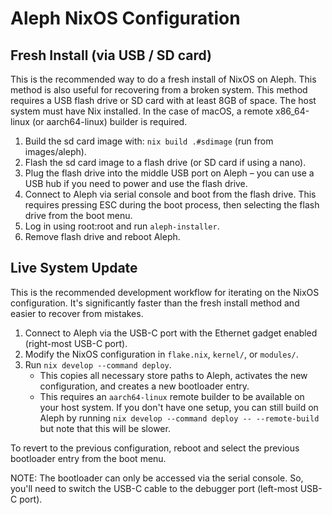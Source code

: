 # Aleph NixOS Configuration

## Fresh Install (via USB / SD card)

This is the recommended way to do a fresh install of NixOS on Aleph. This method is also useful for recovering from a broken system.
This method requires a USB flash drive or SD card with at least 8GB of space. The host system must have Nix installed. In the case of macOS, a remote x86_64-linux (or aarch64-linux) builder is required.

1. Build the sd card image with: `nix build .#sdimage` (run from images/aleph).
2. Flash the sd card image to a flash drive (or SD card if using a nano).
3. Plug the flash drive into the middle USB port on Aleph – you can use a USB hub if you need to power and use the flash drive.
4. Connect to Aleph via serial console and boot from the flash drive. This requires pressing ESC during the boot process, then selecting the flash drive from the boot menu.
5. Log in using root:root and run `aleph-installer`.
6. Remove flash drive and reboot Aleph.

## Live System Update

This is the recommended development workflow for iterating on the NixOS configuration. It's significantly faster than the fresh install method and easier to recover from mistakes.

1. Connect to Aleph via the USB-C port with the Ethernet gadget enabled (right-most USB-C port).
2. Modify the NixOS configuration in `flake.nix`, `kernel/`, or `modules/`.
3. Run `nix develop --command deploy`.
    - This copies all necessary store paths to Aleph, activates the new configuration, and creates a new bootloader entry.
    - This requires an `aarch64-linux` remote builder to be available on your host system. If you don't have one setup, you can still build on Aleph by running `nix develop --command deploy -- --remote-build` but note that this will be slower.

To revert to the previous configuration, reboot and select the previous bootloader entry from the boot menu.

NOTE: The bootloader can only be accessed via the serial console. So, you'll need to switch the USB-C cable to the debugger port (left-most USB-C port).
